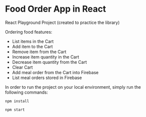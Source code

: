 # Food Order App in React

React Playground Project (created to practice the library)

Ordering food features:
- List items in the Cart
- Add item to the Cart
- Remove item from the Cart
- Increase item quantity in the Cart
- Decrease item quantity from the Cart
- Clear Cart
- Add meal order from the Cart into Firebase
- List meal orders stored in Firebase

In order to run the project on your local environment, simply run the following commands:

`npm install`

`npm start`
